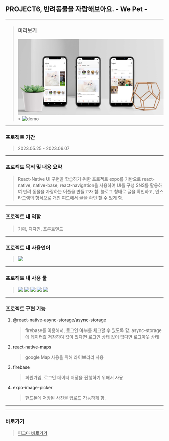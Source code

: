 ## PROJECT6, 반려동물을 자랑해보아요. - We Pet -

---

> ### 미리보기
>
> <img src='https://github.com/YooSangbum/project6/blob/master/assets/readmeimg/Layer%201.jpg?raw=true' width="550px" alt='demo'> <br /> > <img src='https://github.com/YooSangbum/project6/blob/master/assets/readmeimg/wepet.gif?raw=true' width="185px" alt='demo' />

---

### 프로젝트 기간

> 2023.05.25 - 2023.06.07

---

### 프로젝트 목적 및 내용 요약

> React-Native UI 구현을 학습하기 위한 프로젝트
> expo를 기반으로 react-native, native-base, react-navigation을 사용하여 UI를 구성
> SNS를 활용하여 반려 동물을 자랑하는 어플을 만들고자 함.
> 블로그 형태로 글을 확인하고, 인스타그램의 형식으로 개인 피드에서 글을 확인 할 수 있게 함.

---

### 프로젝트 내 역할

> 기획, 디자인, 프론트엔드

---

### 프로젝트 내 사용언어

> <img src="https://img.shields.io/badge/react-61DAFB?style=flat&logo=react&logoColor=black"/>

---

### 프로젝트 내 사용 툴

> <img src="https://img.shields.io/badge/피그마-F24E1E?style=flat-square&logo=Figma&logoColor=white"/>
> <img src="https://img.shields.io/badge/AdobePhotoshop-31A8FF?style=flat-square&logo=Adobe Photoshop&logoColor=white"/>  
> <img src="https://img.shields.io/badge/Visual Studio Code-007ACC?style=flat-square&logo=Visual Studio Code&logoColor=white"/>
> <img src="https://img.shields.io/badge/expo-000020?style=flat&logo=expo&logoColor=white"/>
> <img src="https://img.shields.io/badge/Firebase-FFCA28?style=flat&logo=Firebase&logoColor=black"/>

---

### 프로젝트 구현 기능

1. @react-native-async-storage/async-storage
   > firebase를 이용해서, 로그인 여부를 체크할 수 있도록 함. async-storage에 데이터값 저장하여 값이 있다면 로그인 상태 값이 없다면 로그아웃 상태
2. react-native-maps
   > google Map 사용을 위해 라이브러리 사용
3. firebase
   > 회원가입, 로그인 데이터 저장을 진행하기 위해서 사용
4. expo-image-picker
   > 핸드폰에 저장된 사진을 업로드 가능하게 함.

---

---

### 바로가기

> <a href="https://www.figma.com/file/hQTP1gxdyjmxxOB68ZnluE/WePet?type=design&node-id=0%3A1&t=8V76xumMs0bDobjA-1"> 피그마 바로가기 </a>
